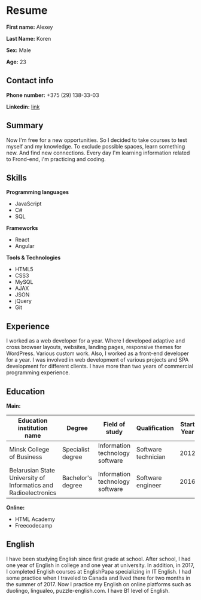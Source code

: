 # Resume

**First name:** Alexey

**Last Name:**  Koren

**Sex:** Male

**Age:** 23

## Contact info

**Phone number:** +375 (29) 138-33-03

**Linkedin:** [link](https://www.linkedin.com/in/alexey-koren/)

## Summary
Now I'm free for a new opportunities. So I decided to take courses to test myself and my knowledge. To exclude possible spaces, learn something new. And find new connections.
Every day I'm learning information related to Frond-end, i'm practicing and coding.

## Skills
**Programming languages**
+ JavaScript
+ C#
+ SQL

**Frameworks**
+ React
+ Angular

**Tools & Technologies**
+ HTML5
+ CSS3
+ MySQL
+ AJAX
+ JSON
+ jQuery
+ Git

## Experience
I worked as a web developer for a year. Where I developed adaptive and cross browser layouts, websites, landing pages, responsive themes for WordPress. Various custom work. Also, I worked as a front-end developer for a year. I was involved in web development of various projects and SPA development for different clients.
I have more than two years of commercial programming experience.

## Education
**Main:**

Education institution name | Degree | Field of study | Qualification | Start Year | End Year (or expected)
------------ | ------------- | ------------- | ------------- | ------------- | -------------
Minsk College of Business | Specialist degree | Information technology software | Software technician | 2012 | 2016
Belarusian State University of Informatics and Radioelectronics| Bachelor's degree | Information technology software | Software engineer | 2016 | 2021

**Online:**
+ HTML Academy
+ Freecodecamp

## English
I have been studying English since first grade at school. After school, I had one year of English in college and one year at university. In addition, in 2017, I completed English courses at EnglishPapa specializing in IT English. I had some practice when I traveled to Canada and lived there for two months in the summer of 2017. Now I practice my English on online platforms such as duolingo, lingualeo, puzzle-english.com.
I have B1 level of English.
